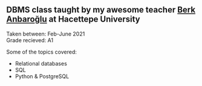 ## DBMS class taught by my awesome teacher <a href="https://avesis.hacettepe.edu.tr/banbar/">Berk Anbaroğlu</a> at Hacettepe University

Taken between: Feb-June 2021            
Grade recieved: A1

Some of the topics covered:
- Relational databases
- SQL
- Python & PostgreSQL
